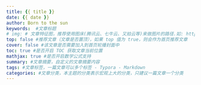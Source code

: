 ```yaml
---
title: {{ title }}
date: {{ date }}
author: Born to the sun
keywords:  #文章标题
# img: # 文章特征图，推荐使用图床(腾讯云、七牛云、又拍云等)来做图片的路径.如: http://xxx.com/xxx.jpg
top: false #推荐文章（文章是否置顶），如果 top 值为 true，则会作为首页推荐文章
cover: false #该文章是否需要加入到首页轮播封面中
toc: true #是否开启 TOC 获取文章当前位置
mathjax: true #是否开启数学公式支持 
summary: #文章摘要，自定义的文章摘要内容
tags: #文章标签，一篇文章可以多个标签 - Typora - Markdown
categories: #文章分类，本主题的分类表示宏观上大的分类，只建议一篇文章一个分类
---
```

